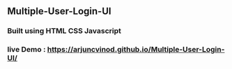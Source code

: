 ## Multiple-User-Login-UI
### Built using HTML CSS Javascript
### live Demo :  https://arjuncvinod.github.io/Multiple-User-Login-UI/
